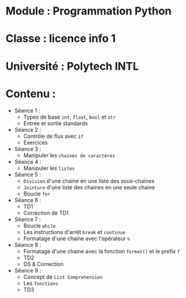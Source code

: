 # Module : Programmation Python

# Classe : licence info 1

# Université : Polytech INTL

# Contenu :
- Séance 1 :
    - Types de base `int`, `float`, `bool` et `str`
    - Entrée et sortie standards
- Séance 2 :
    - Contrôle de flux avec `if`
    - Exercices
- Séance 3 :
    - Manipuler les `chaines de caractères`
- Séance 4 :
    - Manipuler les `listes`
- Séance 5 :
    - `Division` d'une chaine en une liste des sous-chaines
    - `Jointure` d'une liste des chaines en une seule chaine
    - Boucle `for`
- Séance 6 :
    - TD1
    - Correction de TD1
- Séance 7 :
    - Boucle `while`
    - Les instructions d'arrêt `break` et `continue`
    - Formatage d'une chaine avec l'opérateur `%`
- Séance 8 :
    - Formatage d'une chaine avec la fonction `format()` et le prefix `f`
    - TD2
    - DS & Correction
- Séance 9 :
    - Concept de `List Comprehension`
    - Les `fonctions`
    - TD3